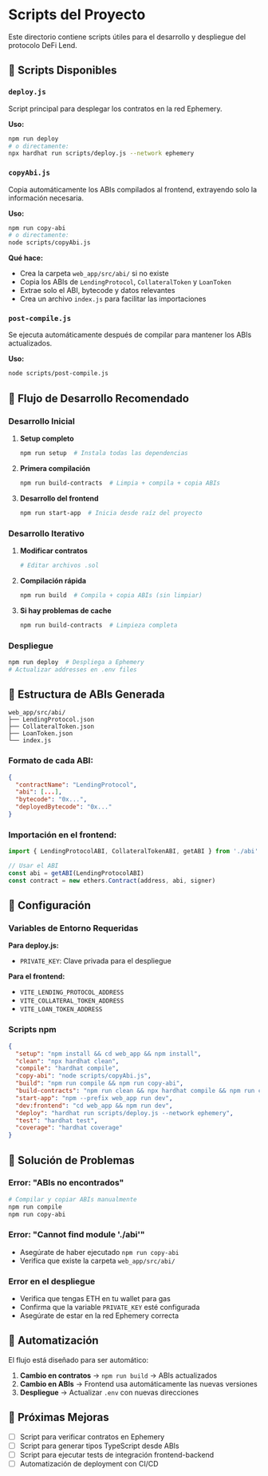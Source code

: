 # Scripts del Proyecto

Este directorio contiene scripts útiles para el desarrollo y despliegue del protocolo DeFi Lend.

## 📄 Scripts Disponibles

### `deploy.js`
Script principal para desplegar los contratos en la red Ephemery.

**Uso:**
```bash
npm run deploy
# o directamente:
npx hardhat run scripts/deploy.js --network ephemery
```

### `copyAbi.js`
Copia automáticamente los ABIs compilados al frontend, extrayendo solo la información necesaria.

**Uso:**
```bash
npm run copy-abi
# o directamente:
node scripts/copyAbi.js
```

**Qué hace:**
- Crea la carpeta `web_app/src/abi/` si no existe
- Copia los ABIs de `LendingProtocol`, `CollateralToken` y `LoanToken`
- Extrae solo el ABI, bytecode y datos relevantes
- Crea un archivo `index.js` para facilitar las importaciones

### `post-compile.js`
Se ejecuta automáticamente después de compilar para mantener los ABIs actualizados.

**Uso:**
```bash
node scripts/post-compile.js
```

## 🚀 Flujo de Desarrollo Recomendado

### Desarrollo Inicial
1. **Setup completo**
   ```bash
   npm run setup  # Instala todas las dependencias
   ```

2. **Primera compilación**
   ```bash
   npm run build-contracts  # Limpia + compila + copia ABIs
   ```

3. **Desarrollo del frontend**
   ```bash
   npm run start-app  # Inicia desde raíz del proyecto
   ```

### Desarrollo Iterativo
1. **Modificar contratos**
   ```bash
   # Editar archivos .sol
   ```

2. **Compilación rápida**
   ```bash
   npm run build  # Compila + copia ABIs (sin limpiar)
   ```

3. **Si hay problemas de cache**
   ```bash
   npm run build-contracts  # Limpieza completa
   ```

### Despliegue
```bash
npm run deploy  # Despliega a Ephemery
# Actualizar addresses en .env files
```

## 📁 Estructura de ABIs Generada

```
web_app/src/abi/
├── LendingProtocol.json
├── CollateralToken.json
├── LoanToken.json
└── index.js
```

### Formato de cada ABI:
```json
{
  "contractName": "LendingProtocol",
  "abi": [...],
  "bytecode": "0x...",
  "deployedBytecode": "0x..."
}
```

### Importación en el frontend:
```javascript
import { LendingProtocolABI, CollateralTokenABI, getABI } from './abi'

// Usar el ABI
const abi = getABI(LendingProtocolABI)
const contract = new ethers.Contract(address, abi, signer)
```

## 🔧 Configuración

### Variables de Entorno Requeridas

**Para deploy.js:**
- `PRIVATE_KEY`: Clave privada para el despliegue

**Para el frontend:**
- `VITE_LENDING_PROTOCOL_ADDRESS`
- `VITE_COLLATERAL_TOKEN_ADDRESS`
- `VITE_LOAN_TOKEN_ADDRESS`

### Scripts npm

```json
{
  "setup": "npm install && cd web_app && npm install",
  "clean": "npx hardhat clean",
  "compile": "hardhat compile", 
  "copy-abi": "node scripts/copyAbi.js",
  "build": "npm run compile && npm run copy-abi",
  "build-contracts": "npm run clean && npx hardhat compile && npm run copy-abi",
  "start-app": "npm --prefix web_app run dev",
  "dev:frontend": "cd web_app && npm run dev",
  "deploy": "hardhat run scripts/deploy.js --network ephemery",
  "test": "hardhat test",
  "coverage": "hardhat coverage"
}
```

## 🐛 Solución de Problemas

### Error: "ABIs no encontrados"
```bash
# Compilar y copiar ABIs manualmente
npm run compile
npm run copy-abi
```

### Error: "Cannot find module './abi'"
- Asegúrate de haber ejecutado `npm run copy-abi`
- Verifica que existe la carpeta `web_app/src/abi/`

### Error en el despliegue
- Verifica que tengas ETH en tu wallet para gas
- Confirma que la variable `PRIVATE_KEY` esté configurada
- Asegúrate de estar en la red Ephemery correcta

## 🔄 Automatización

El flujo está diseñado para ser automático:

1. **Cambio en contratos** → `npm run build` → ABIs actualizados
2. **Cambio en ABIs** → Frontend usa automáticamente las nuevas versiones
3. **Despliegue** → Actualizar `.env` con nuevas direcciones

## 📝 Próximas Mejoras

- [ ] Script para verificar contratos en Ephemery
- [ ] Script para generar tipos TypeScript desde ABIs
- [ ] Script para ejecutar tests de integración frontend-backend
- [ ] Automatización de deployment con CI/CD 